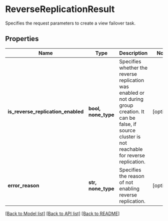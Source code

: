 # ReverseReplicationResult

Specifies the request parameters to create a view failover task.

## Properties
Name | Type | Description | Notes
------------ | ------------- | ------------- | -------------
**is_reverse_replication_enabled** | **bool, none_type** | Specifies whether the reverse replication was enabled or not during group creation. It can be false, if source cluster is not reachable for reverse replication. | [optional] 
**error_reason** | **str, none_type** | Specifies the reason of not enabling reverse replication. | [optional] 

[[Back to Model list]](../README.md#documentation-for-models) [[Back to API list]](../README.md#documentation-for-api-endpoints) [[Back to README]](../README.md)


